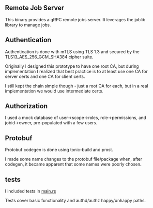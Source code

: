## Remote Job Server

This binary provides a gRPC remote jobs server. It leverages the joblib library to manage jobs.

## Authentication

Authentication is done with mTLS using TLS 1.3 and secured by the TLS13_AES_256_GCM_SHA384 cipher suite.

Originally I designed this prototype to have one root CA, but during implementation I realized that best practice is to at least use one
CA for server certs and one CA for client certs.

I still kept the chain simple though - just a root CA for each, but in a real implementation we would use intermediate certs.

## Authorization

I used a mock database of user->scope->roles, role->permissions, and jobid->owner, pre-populated with a few users.

## Protobuf

Protobuf codegen is done using tonic-build and prost.

I made some name changes to the protobuf file/package when, after codegen, it became apparent that some names were poorly chosen.

## tests

I included tests in [main.rs](src/main.rs)

Tests cover basic functionality and authd/authz happy/unhappy paths. 

